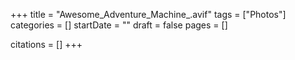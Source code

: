 +++
title = "Awesome_Adventure_Machine_.avif"
tags = ["Photos"]
categories = []
startDate = ""
draft = false
pages = []

citations = []
+++
